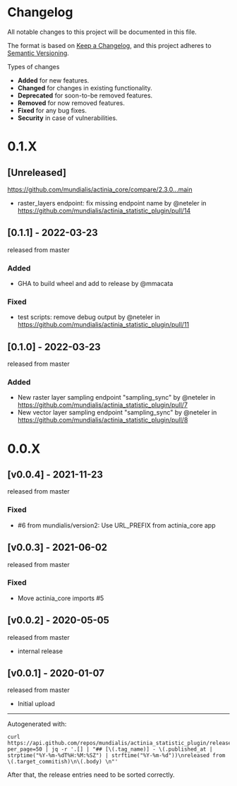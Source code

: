 # Changelog
All notable changes to this project will be documented in this file.

The format is based on [Keep a Changelog](https://keepachangelog.com/en/1.0.0/),
and this project adheres to [Semantic Versioning](https://semver.org/spec/v2.0.0.html).

Types of changes

* __Added__ for new features.
* __Changed__ for changes in existing functionality.
* __Deprecated__ for soon-to-be removed features.
* __Removed__ for now removed features.
* __Fixed__ for any bug fixes.
* __Security__ in case of vulnerabilities.

# 0.1.X

## [Unreleased]

https://github.com/mundialis/actinia_core/compare/2.3.0...main

- raster_layers endpoint: fix missing endpoint name by @neteler in https://github.com/mundialis/actinia_statistic_plugin/pull/14

## [0.1.1] - 2022-03-23
released from master
### Added
* GHA to build wheel and add to release by @mmacata

### Fixed
* test scripts: remove debug output by @neteler in https://github.com/mundialis/actinia_statistic_plugin/pull/11

## [0.1.0] - 2022-03-23
released from master
### Added
* New raster layer sampling endpoint "sampling_sync" by @neteler in https://github.com/mundialis/actinia_statistic_plugin/pull/7
* New vector layer sampling endpoint "sampling_sync" by @neteler in https://github.com/mundialis/actinia_statistic_plugin/pull/8

# 0.0.X

## [v0.0.4] - 2021-11-23
released from master

### Fixed
- #6 from mundialis/version2: Use URL_PREFIX from actinia_core app


## [v0.0.3] - 2021-06-02
released from master

### Fixed
- Move actinia_core imports #5

## [v0.0.2] - 2020-05-05
released from master
-  internal release

## [v0.0.1] - 2020-01-07
released from master
- Initial upload

-----
Autogenerated with:
```
curl https://api.github.com/repos/mundialis/actinia_statistic_plugin/releases?per_page=50 | jq -r '.[] | "## [\(.tag_name)] - \(.published_at | strptime("%Y-%m-%dT%H:%M:%SZ") | strftime("%Y-%m-%d"))\nreleased from \(.target_commitish)\n\(.body) \n"'
```
After that, the release entries need to be sorted correctly.
